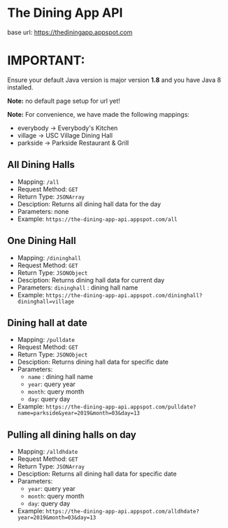 # The Dining App API

base url: https://thediningapp.appspot.com

# IMPORTANT:
Ensure your default Java version is major version **1.8** and you have Java 8 installed.


**Note:** no default page setup for url yet!

**Note:** For convenience, we have made the following mappings:
- everybody -> Everybody's Kitchen
- village -> USC Village Dining Hall
- parkside -> Parkside Restaurant & Grill

## All Dining Halls
- Mapping: `/all`
- Request Method: `GET`
- Return Type: `JSONArray`
- Desciption: Returns all dining hall data for the day
- Parameters: none
- Example: `https://the-dining-app-api.appspot.com/all`


## One Dining Hall
- Mapping: `/dininghall`
- Request Method: `GET`
- Return Type: `JSONObject`
- Desciption: Returns dining hall data for current day
- Parameters: `dininghall` : dining hall name
- Example: `https://the-dining-app-api.appspot.com/dininghall?dininghall=village`



## Dining hall at date
- Mapping: `/pulldate`
- Request Method: `GET`
- Return Type: `JSONObject`
- Desciption: Returns dining hall data for specific date
- Parameters:
	- `name` : dining hall name
	- `year`: query year
	- `month`: query month
	- `day`: query day
- Example: `https://the-dining-app-api.appspot.com/pulldate?name=parkside&year=2019&month=03&day=13`


## Pulling all dining halls on day
- Mapping: `/alldhdate`
- Request Method: `GET`
- Return Type: `JSONArray`
- Desciption: Returns all dining hall data for specific date
- Parameters:
	- `year`: query year
	- `month`: query month
	- `day`: query day
- Example: `https://the-dining-app-api.appspot.com/alldhdate?year=2019&month=03&day=13`
